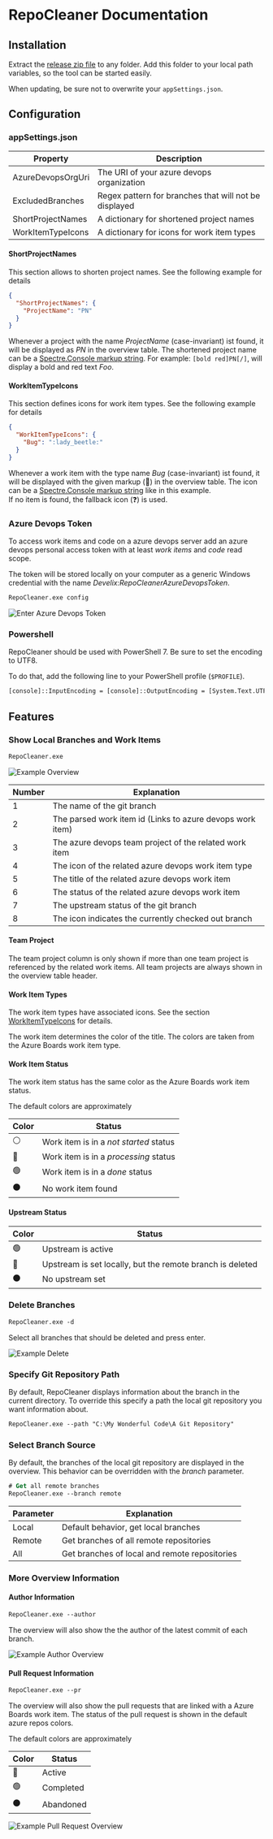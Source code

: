 # RepoCleaner Documentation

## Installation

Extract the [release zip file](https://github.com/FelixDamrau/Develix.RepoCleaner/releases) to any folder. Add this folder to your local path variables, so the tool can be started easily.

When updating, be sure not to overwrite your `appSettings.json`.

## Configuration

### appSettings.json

| Property          | Description                                           |
| ----------------- | ----------------------------------------------------- |
| AzureDevopsOrgUri | The URI of your azure devops organization             |
| ExcludedBranches  | Regex pattern for branches that will not be displayed |
| ShortProjectNames | A dictionary for shortened project names              |
| WorkItemTypeIcons | A dictionary for icons for work item types            |

#### ShortProjectNames

This section allows to shorten project names. See the following example for details

```json
{
  "ShortProjectNames": {
    "ProjectName": "PN"
  }
}
```

Whenever a project with the name _ProjectName_ (case-invariant) ist found, it will be displayed as _PN_ in the overview table. The shortened project name can be a [Spectre.Console markup string](https://spectreconsole.net/markup). For example: `[bold red]PN[/]`, will display a bold and red text _Foo_.

#### WorkItemTypeIcons

This section defines icons for work item types. See the following example for details

```json
{
  "WorkItemTypeIcons": {
    "Bug": ":lady_beetle:"
  }
}
```

Whenever a work item with the type name _Bug_ (case-invariant) ist found, it will be displayed with the given markup (🐞) in the overview table. The icon can be a [Spectre.Console markup string](https://spectreconsole.net/markup) like in this example.  
If no item is found, the fallback icon (❓) is used.

### Azure Devops Token

To access work items and code on a azure devops server add an azure devops personal access token with at least _work items_ and _code_ read scope.

The token will be stored locally on your computer as a generic Windows credential with the name _Develix:RepoCleanerAzureDevopsToken_.

```ps
RepoCleaner.exe config
```

![Enter Azure Devops Token](docs-enter_token.png)

### Powershell

RepoCleaner should be used with PowerShell 7. Be sure to set the encoding to UTF8.

To do that, add the following line to your PowerShell profile (`$PROFILE`).

```ps
[console]::InputEncoding = [console]::OutputEncoding = [System.Text.UTF8Encoding]::new()
```

## Features

### Show Local Branches and Work Items

```ps
RepoCleaner.exe
```

![Example Overview](docs-overview.png)

| Number | Explanation                                               |
| ------ | --------------------------------------------------------- |
| 1      | The name of the git branch                                |
| 2      | The parsed work item id (Links to azure devops work item) |
| 3      | The azure devops team project of the related work item    |
| 4      | The icon of the related azure devops work item type       |
| 5      | The title of the related azure devops work item           |
| 6      | The status of the related azure devops work item          |
| 7      | The upstream status of the git branch                     |
| 8      | The icon indicates the currently checked out branch       |

#### Team Project

The team project column is only shown if more than one team project is referenced by the related work items. All team projects are always shown in the overview table header.

#### Work Item Types

The work item types have associated icons. See the section [WorkItemTypeIcons](#workitemtypeicons) for details.

The work item determines the color of the title. The colors are taken from the Azure Boards work item type.

#### Work Item Status

The work item status has the same color as the Azure Boards work item status.

The default colors are approximately

| Color | Status                                 |
| ----- | -------------------------------------- |
| ⚪    | Work item is in a _not started_ status |
| 🔵    | Work item is in a _processing_ status  |
| 🟢    | Work item is in a _done_ status        |
| ⚫    | No work item found                     |

#### Upstream Status

| Color | Status                                                    |
| ----- | --------------------------------------------------------- |
| 🟢    | Upstream is active                                        |
| 🔴    | Upstream is set locally, but the remote branch is deleted |
| ⚫    | No upstream set                                           |

### Delete Branches

```ps
RepoCleaner.exe -d
```

Select all branches that should be deleted and press enter.

![Example Delete](docs-delete.png)

### Specify Git Repository Path

By default, RepoCleaner displays information about the branch in the current directory. To override this specify a path the local git repository you want information about.

```ps
RepoCleaner.exe --path "C:\My Wonderful Code\A Git Repository"
```

### Select Branch Source

By default, the branches of the local git repository are displayed in the overview. This behavior can be overridden with the _branch_ parameter.

```ps
# Get all remote branches
RepoCleaner.exe --branch remote
```

| Parameter | Explanation                                   |
| --------- | --------------------------------------------- |
| Local     | Default behavior, get local branches          |
| Remote    | Get branches of all remote repositories       |
| All       | Get branches of local and remote repositories |

### More Overview Information

#### Author Information

```ps
RepoCleaner.exe --author
```

The overview will also show the the author of the latest commit of each branch.

![Example Author Overview](docs-author.png)

#### Pull Request Information

```ps
RepoCleaner.exe --pr
```

The overview will also show the pull requests that are linked with a Azure Boards work item.
The status of the pull request is shown in the default azure repos colors.

The default colors are approximately

| Color | Status    |
| ----- | --------- |
| 🔵    | Active    |
| 🟢    | Completed |
| ⚫    | Abandoned |

![Example Pull Request Overview](docs-pr.png)
